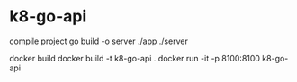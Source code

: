 # k8-go-api

compile project 
go build -o server ./app
./server

docker build 
docker build -t k8-go-api .
docker run -it -p 8100:8100 k8-go-api
